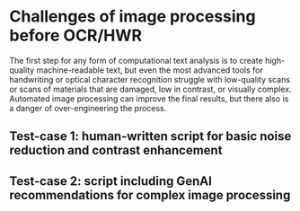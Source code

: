 # Challenges of image processing before OCR/HWR

The first step for any form of computational text analysis is to create high-quality machine-readable text, but even the most advanced tools for handwriting or optical character recognition struggle with low-quality scans or scans of materials that are damaged, low in contrast, or visually complex. Automated image processing can improve the final results, but there also is a danger of over-engineering the process. 

## Test-case 1: human-written script for basic noise reduction and contrast enhancement

## Test-case 2: script including GenAI recommendations for complex image processing
